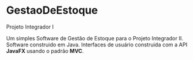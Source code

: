 # GestaoDeEstoque
Projeto Integrador I

Um simples Software de Gestão de Estoque para o Projeto Integrador II.
Software construido em Java. Interfaces de usuário construida com a API **JavaFX** usando o padrão **MVC**.
